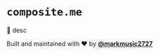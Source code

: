 # `composite.me`

🔑 desc

Built and maintained with ❤️ by __[@markmusic2727](https://twitter.com/MarkMusic2727)__

